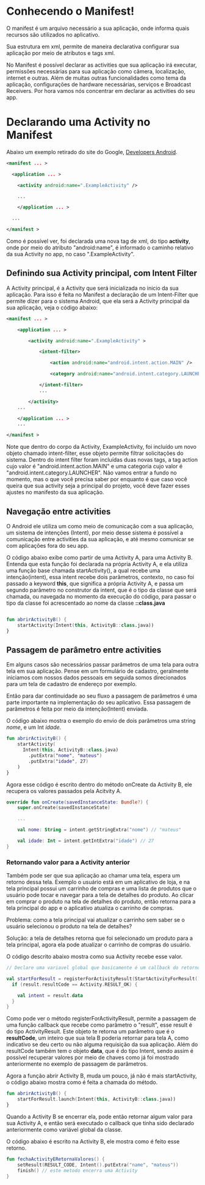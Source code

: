 
# Conhecendo o Manifest!

  

O manifest é um arquivo necessário a sua aplicação, onde informa quais recursos são utilizados no aplicativo.

  

Sua estrutura em xml, permite de maneira declarativa configurar sua aplicação por meio de atributos e tags xml.

  

No Manifest é possível declarar as activities que sua aplicação irá executar, permissões necessárias para sua aplicação como câmera, localização, internet e outras. Além de muitas outras funcionalidades como tema da aplicação, configurações de hardware necessárias, serviços e Broadcast Receivers. Por hora vamos nós concentrar em declarar as activities do seu app.

# Declarando uma Activity no Manifest

Abaixo um exemplo retirado do site do Google, [Developers Android](https://developer.android.com/guide/components/activities/intro-activities).

  

```xml
<manifest ... >

  <application ... >

    <activity android:name=".ExampleActivity" />

    ...

    </application ... >

  ...

</manifest >
```
  

Como é possível ver, foi declarada uma nova tag de xml, do tipo **activity**, onde por meio do atributo "android:name", é informado o caminho relativo da sua Activity no app, no caso ".ExampleActivity".

  

## Definindo sua Activity principal, com Intent Filter

  

A Activity principal, é a Activity que será inicializada no inicio da sua aplicação. Para isso é feita no Manifest a declaração de um Intent-Filter que permite dizer para o sistema Android, que ela será a Activity principal da sua aplicação, veja o código abaixo:

  

  
```xml
<manifest ... >

    <application ... >

        <activity android:name=".ExampleActivity" >

            <intent-filter>

                <action android:name="android.intent.action.MAIN" />

                <category android:name="android.intent.category.LAUNCHER" />

            </intent-filter>
            ...

        </activity>
    ...

    </application ... >
    ...

</manifest >
```

Note que dentro do corpo da Activity, ExampleActivity, foi incluído um novo objeto chamado intent-filter, esse objeto permite filtrar solicitações do sistema. Dentro do intent filter foram incluídas duas novas tags, a tag action cujo valor é "android.intent.action.MAIN" e uma categoria cujo valor é "android.intent.category.LAUNCHER". Não vamos entrar a fundo no momento, mas o que você precisa saber por enquanto é que caso você queira que sua activity seja a principal do projeto, você deve fazer esses ajustes no manifesto da sua aplicação.

  

## Navegação entre activities

  

O Android ele utiliza um como meio de comunicação com a sua aplicação, um sistema de intenções (Intent), por meio desse sistema é possível a comunicação entre activities da sua aplicação, e até mesmo comunicar se com aplicações fora do seu app.

  

O código abaixo exibe como partir de uma Activity A, para uma Activity B. Entenda que esta função foi declarada na própria Activity A, e ela utiliza uma função base chamada startActivity(), a qual recebe uma intenção(intent), essa intent recebe dois parâmetros, contexto, no caso foi passado a keyword **this**, que significa a própria Activity A, e passa um segundo parâmetro no construtor da intent, que é o tipo da classe que será chamada, ou navegada no momento da execução do código, para passar o tipo da classe foi acrescentado ao nome da classe **::class.java**

  
  

```kotlin

fun abrirActivityB() {
    startActivity(Intent(this, ActivityB::class.java))
}

```

## Passagem de parâmetro entre activities

Em alguns casos são necessários passar parâmetros de uma tela para outra tela em sua aplicação. Pense em um formulário de cadastro, geralmente iniciamos com nossos dados pessoais em seguida somos direcionados para um tela de cadastro de endereço por exemplo.

  

Então para dar continuidade ao seu fluxo a passagem de parâmetros é uma parte importante na implementação do seu aplicativo. Essa passagem de parâmetros é feita por meio da intenção(Intent) enviada.

  

O código abaixo mostra o exemplo do envio de dois parâmetros uma string *nome*, e um Int *idade*.

  

```kotlin
fun abrirActivityB() {
    startActivity(
      Intent(this, ActivityB::class.java)
        .putExtra("nome", "mateus")
        .putExtra("idade", 27)
    )
}
```

  

Agora esse código é escrito dentro do método onCreate da Activity B, ele recupera os valores passados pela Acitvity A.

```kotlin
override fun onCreate(savedInstanceState: Bundle?) {
    super.onCreate(savedInstanceState)

    ...

    val nome: String = intent.getStringExtra("nome") // "mateus"

    val idade: Int = intent.getIntExtra("idade") // 27
}
```

  

### Retornando valor para a Activity anterior

Também pode ser que sua aplicação ao chamar uma tela, espera um retorno dessa tela. Exemplo o usuário está em um aplicativo de loja, e na tela principal possui um carrinho de compras e uma lista de produtos que o usuário pode tocar e navegar para a tela de detalhes do produto. Ao clicar em comprar o produto na tela de detalhes do produto, então retorna para a tela principal do app e o aplicativo atualiza o carrinho de compras.

  

Problema: como a tela principal vai atualizar o carrinho sem saber se o usuário selecionou o produto na tela de detalhes?

Solução: a tela de detalhes retorna que foi selecionado um produto para a tela principal, agora ela pode atualizar o carrinho de compras do usuário.

  

O código descrito abaixo mostra como sua Activity recebe esse valor.

  ```kotlin
// Declare uma variavel global que basicamente é um callback do retorno para sua activity

val startForResult = registerForActivityResult(StartActivityForResult()) { result: ActivityResult ->
    if (result.resultCode == Activity.RESULT_OK) {

      val intent = result.data
    }
}
```


Como pode ver o método registerForActivityResult, permite a passagem de uma função callback que recebe como parâmetro o "result", esse result é do tipo ActivityResult. Este objeto te retorna um parâmetro que é o **resultCode**, um inteiro que sua tela B poderia retornar para tela A, como indicativo se deu certo ou não alguma requisição da sua aplicação. Além do resultCode também tem o objeto **data**, que é do tipo Intent, sendo assim é possível recuperar valores por meio de chaves como já foi mostrado anteriormente no exemplo de passagem de parâmetros.

  


  

Agora a função abrir Activity B, muda um pouco, já não é mais startActivity, o código abaixo mostra como é feita a chamada do método.

  

```kotlin
fun abrirActivityB() {
    startForResult.launch(Intent(this, ActivityB::class.java))
}
```

  

Quando a Activity B se encerrar ela, pode então retornar algum valor para sua Activity A, e então será executado o callback que tinha sido declarado anteriormente como variável global da classe.

  

O código abaixo é escrito na Activity B, ele mostra como é feito esse retorno.

  

```kotlin
fun fechaActivityERetornaValores() {
    setResult(RESULT_CODE, Intent().putExtra("name", "mateus"))
    finish() // este metodo encerra uma Activity
}
```